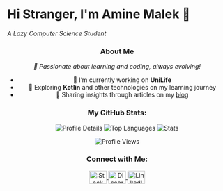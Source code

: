 <p align="center">
  <h1><strong>Hi Stranger, I'm Amine Malek 👋</strong></h1>
  <p><i>A Lazy Computer Science Student</i></p>
</p>

<h3 align="center">About Me</h3>
<p align="center">
  <i>🚀 Passionate about learning and coding, always evolving!</i>
</p>

<div align="center">
  <ul>
    <li>🔭 I’m currently working on <strong>UniLife</strong></li>
    <li>🌱 Exploring <strong>Kotlin</strong> and other technologies on my learning journey</li>
    <li>📝 Sharing insights through articles on my <a href="https://Unknownkratos.github.io/" target="_blank">blog</a></li>
  </ul>
</div>

<!-- Profile Stats and Language Cards -->
<div align="center">
  <h3>My GitHub Stats:</h3>
  <div>
    <img src="http://github-profile-summary-cards.vercel.app/api/cards/profile-details?username=Unknownkratos&theme=github" alt="Profile Details" />
    <img src="http://github-profile-summary-cards.vercel.app/api/cards/repos-per-language?username=Unknownkratos&theme=github" alt="Top Languages" />
    <img src="http://github-profile-summary-cards.vercel.app/api/cards/stats?username=Unknownkratos&theme=default" alt="Stats" />
  </div>
</div>

<p align="center"> 
  <img src="https://komarev.com/ghpvc/?username=Unknownkratos&label=Profile%20views&color=0e75b6&style=flat" alt="Profile Views" />
</p>

<!-- Connect with Me Section -->
<h3 align="center">Connect with Me:</h3>
<p align="center">
  <a href="https://stackoverflow.com/users/22089111/unknownkratos" target="_blank">
    <img align="center" src="https://raw.githubusercontent.com/rahuldkjain/github-profile-readme-generator/master/src/images/icons/Social/stack-overflow.svg" alt="Stack Overflow" height="30" width="40" />
  </a>
  <a href="https://discord.gg/unknownkratos" target="_blank">
    <img align="center" src="https://raw.githubusercontent.com/rahuldkjain/github-profile-readme-generator/master/src/images/icons/Social/discord.svg" alt="Discord" height="30" width="40" />
  </a>
  <a href="https://linkedin.com/in/unknownkratos" target="_blank">
    <img align="center" src="https://upload.wikimedia.org/wikipedia/commons/e/e9/Linkedin_icon.svg" alt="LinkedIn" height="30" width="40" />
  </a>
</p>

